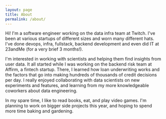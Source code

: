 ```yaml
---
layout: page
title: About
permalink: /about/
---
```


Hi! I'm a software engineer working on the data infra team at Twitch. I've been at various startups of different sizes and worn many different hats. I've done devops, infra, fullstack, backend development and even did IT at 23andMe (for a very brief 3 months!).

I'm interested in working with scientists and helping them find insights from user data. It all started while I was working on the backend risk team at Affirm, a fintech startup. There, I learned how loan underwriting works and the factors that go into making hundreds of thousands of credit decisions per day. I really enjoyed collaborating with data scientists on new experiments and features, and learning from my more knowledgeable coworkers about data engineering.

In my spare time, I like to read books, eat, and play video games. I'm planning to work on bigger side projects this year, and hoping to spend more time baking and gardening.
